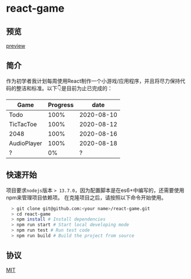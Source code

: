 # react-game

## 预览

[preview](https://image.innoweb.cn/2020-08-14-015734.png)

## 简介

作为初学者我计划每周使用React制作一个小游戏/应用程序，并且将尽力保持代码的整洁和标准。以下👇是目前为止已完成的：

| **Game**    | **Progress** | **date**   |
| ----------- | ------------ | ---------- |
| Todo        | 100%         | 2020-08-10 |
| TicTacToe   | 100%         | 2020-08-12 |
| 2048        | 100%         | 2020-08-16 |
| AudioPlayer | 100%         | 2020-08-18 |
| ?           | 0%           | ?          |

## 快速开始

项目要求`nodejs`版本 `> 13.7.0`，因为配置脚本是在es6+中编写的，还需要使用npm来管理项目依赖项。 在克隆项目之后，请按照以下命令开始使用。

```bash
  > git clone git@github.com:<your name>/react-game.git
  > cd react-game
  > npm install # Install dependencies
  > npm run start # Start local developing mode
  > npm run test # Run test code
  > npm run build # Build the project from source
```

## 协议

[MIT]()